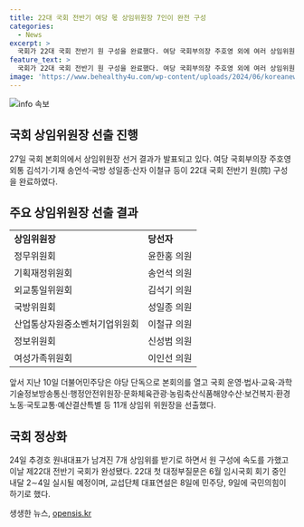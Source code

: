 ```yaml
---
title: 22대 국회 전반기 여당 몫 상임위원장 7인이 완전 구성
categories:
  - News
excerpt: >
  국회가 22대 국회 전반기 원 구성을 완료했다. 여당 국회부의장 주호영 외에 여러 상임위원장이 선출되었는데, 이는 한 달에 걸친 원 구성 과정의 마무리였다. 야당이 남겨둔 7개 상임위원장을 받아들인 후 국회는 최종적으로 완성됐다. 이에 따라 22대 첫 대정부질문은 내달 중순에 실시될 예정이다. 국회의 구성이 완료되면서 정부에 대한 질문과 협상이 이뤄질 것으로 보인다.
feature_text: >
  국회가 22대 국회 전반기 원 구성을 완료했다. 여당 국회부의장 주호영 외에 여러 상임위원장이 선출되었는데, 이는 한 달에 걸친 원 구성 과정의 마무리였다. 야당이 남겨둔 7개 상임위원장을 받아들인 후 국회는 최종적으로 완성됐다. 이에 따라 22대 첫 대정부질문은 내달 중순에 실시될 예정이다. 국회의 구성이 완료되면서 정부에 대한 질문과 협상이 이뤄질 것으로 보인다.
image: 'https://www.behealthy4u.com/wp-content/uploads/2024/06/koreanews.jpg'
---
```


<p><img src="https://www.behealthy4u.com/wp-content/uploads/2024/06/koreanews.jpg" alt="info 속보" /></p>

<h2><b>국회 상임위원장 선출 진행</b></h2>

<p data-ke-size="size16">27일 국회 본회의에서 상임위원장 선거 결과가 발표되고 있다. 여당 국회부의장 주호영 외통 김석기·기재 송언석·국방 성일종·산자 이철규 등이 22대 국회 전반기 원(院) 구성을 완료하였다. </p>

<h2><b>주요 상임위원장 선출 결과</b></h2>

<table>
  <tr>
    <td><b>상임위원장</b></td>
    <td><b>당선자</b></td>
  </tr>
  <tr>
    <td>정무위원회</td>
    <td>윤한홍 의원</td>
  </tr>
  <tr>
    <td>기획재정위원회</td>
    <td>송언석 의원</td>
  </tr>
  <tr>
    <td>외교통일위원회</td>
    <td>김석기 의원</td>
  </tr>
  <tr>
    <td>국방위원회</td>
    <td>성일종 의원</td>
  </tr>
  <tr>
    <td>산업통상자원중소벤처기업위원회</td>
    <td>이철규 의원</td>
  </tr>
  <tr>
    <td>정보위원회</td>
    <td>신성범 의원</td>
  </tr>
  <tr>
    <td>여성가족위원회</td>
    <td>이인선 의원</td>
  </tr>
</table>

<p data-ke-size="size16">앞서 지난 10일 더불어민주당은 야당 단독으로 본회의를 열고 국회 운영·법사·교육·과학기술정보방송통신·행정안전위원장·문화체육관광·농림축산식품해양수산·보건복지·환경노동·국토교통·예산결산특별 등 11개 상임위 위원장을 선출했다. </p>

<h2><b>국회 정상화</b></h2>

<p data-ke-size="size16">24일 추경호 원내대표가 남겨진 7개 상임위를 받기로 하면서 원 구성에 속도를 가했고 이날 제22대 전반기 국회가 완성됐다. 22대 첫 대정부질문은 6월 임시국회 회기 중인 내달 2∼4일 실시될 예정이며, 교섭단체 대표연설은 8일에 민주당, 9일에 국민의힘이 하기로 했다. </p>
생생한 뉴스, <a href="https://opensis.kr" rel="dofollow">opensis.kr</a>


